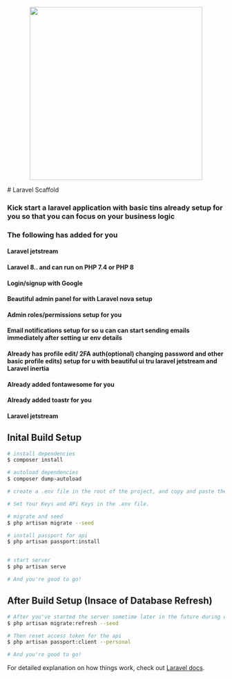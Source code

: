 <p align="center"><a href="https://laravel.com" target="_blank"><img src="https://raw.githubusercontent.com/laravel/art/master/logo-lockup/5%20SVG/2%20CMYK/1%20Full%20Color/laravel-logolockup-cmyk-red.svg" width="400"></a></p>
# Laravel Scaffold

### Kick start a laravel application with basic tins already setup for you so that you can focus on your business logic

### The following has added for you

#### Laravel jetstream

#### Laravel 8.. and can run on PHP 7.4 or PHP 8

#### Login/signup with Google

#### Beautiful admin panel for with Laravel nova setup

#### Admin roles/permissions setup for you

#### Email notifications setup for so u can can start sending emails immediately after setting ur env details

#### Already has profile edit/ 2FA auth(optional) changing password and other basic profile edits) setup for u with beautiful ui tru laravel jetstream and Laravel inertia

#### Already added fontawesome for you

#### Already added toastr for you

#### Laravel jetstream

## Inital Build Setup

```bash
# install dependencies
$ composer install

# autoload dependencies
$ composer dump-autoload

# create a .env file in the root of the project, and copy and paste the contents of .env.example into it and save it.

# Set Your Keys and APi Keys in the .env file.

# migrate and seed
$ php artisan migrate --seed

# install passport for api
$ php artisan passport:install


# start server
$ php artisan serve

# And you're good to go!
```

## After Build Setup (Insace of Database Refresh)

```bash
# After you've started the server sometime later in the future during development, if u wish to refresh the database, run
$ php artisan migrate:refresh --seed

# Then reset access token for the api
$ php artisan passport:client --personal

# And you're good to go!
```

For detailed explanation on how things work, check out [Laravel docs](https://laravel.com).
